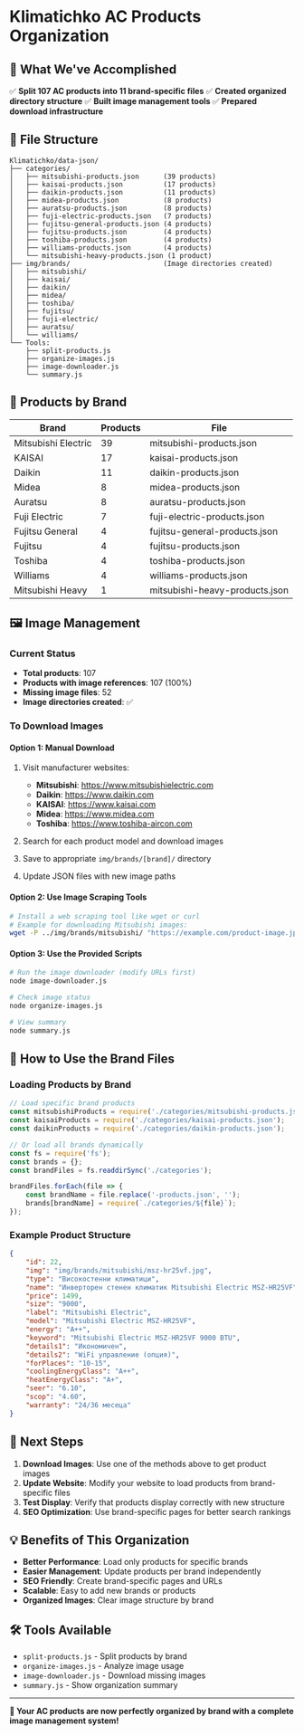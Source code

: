 # Klimatichko AC Products Organization

## 🎉 What We've Accomplished

✅ **Split 107 AC products into 11 brand-specific files**
✅ **Created organized directory structure**
✅ **Built image management tools**
✅ **Prepared download infrastructure**

## 📁 File Structure

```
Klimatichko/data-json/
├── categories/
│   ├── mitsubishi-products.json      (39 products)
│   ├── kaisai-products.json          (17 products)
│   ├── daikin-products.json          (11 products)
│   ├── midea-products.json           (8 products)
│   ├── auratsu-products.json         (8 products)
│   ├── fuji-electric-products.json   (7 products)
│   ├── fujitsu-general-products.json (4 products)
│   ├── fujitsu-products.json         (4 products)
│   ├── toshiba-products.json         (4 products)
│   ├── williams-products.json        (4 products)
│   └── mitsubishi-heavy-products.json (1 product)
├── img/brands/                       (Image directories created)
│   ├── mitsubishi/
│   ├── kaisai/
│   ├── daikin/
│   ├── midea/
│   ├── toshiba/
│   ├── fujitsu/
│   ├── fuji-electric/
│   ├── auratsu/
│   └── williams/
└── Tools:
    ├── split-products.js
    ├── organize-images.js
    ├── image-downloader.js
    └── summary.js
```

## 🏢 Products by Brand

| Brand | Products | File |
|-------|----------|------|
| Mitsubishi Electric | 39 | mitsubishi-products.json |
| KAISAI | 17 | kaisai-products.json |
| Daikin | 11 | daikin-products.json |
| Midea | 8 | midea-products.json |
| Auratsu | 8 | auratsu-products.json |
| Fuji Electric | 7 | fuji-electric-products.json |
| Fujitsu General | 4 | fujitsu-general-products.json |
| Fujitsu | 4 | fujitsu-products.json |
| Toshiba | 4 | toshiba-products.json |
| Williams | 4 | williams-products.json |
| Mitsubishi Heavy | 1 | mitsubishi-heavy-products.json |

## 🖼️ Image Management

### Current Status
- **Total products**: 107
- **Products with image references**: 107 (100%)
- **Missing image files**: 52
- **Image directories created**: ✅

### To Download Images

#### Option 1: Manual Download
1. Visit manufacturer websites:
   - **Mitsubishi**: https://www.mitsubishielectric.com
   - **Daikin**: https://www.daikin.com
   - **KAISAI**: https://www.kaisai.com
   - **Midea**: https://www.midea.com
   - **Toshiba**: https://www.toshiba-aircon.com

2. Search for each product model and download images
3. Save to appropriate `img/brands/[brand]/` directory
4. Update JSON files with new image paths

#### Option 2: Use Image Scraping Tools
```bash
# Install a web scraping tool like wget or curl
# Example for downloading Mitsubishi images:
wget -P ../img/brands/mitsubishi/ "https://example.com/product-image.jpg"
```

#### Option 3: Use the Provided Scripts
```bash
# Run the image downloader (modify URLs first)
node image-downloader.js

# Check image status
node organize-images.js

# View summary
node summary.js
```

## 🔧 How to Use the Brand Files

### Loading Products by Brand
```javascript
// Load specific brand products
const mitsubishiProducts = require('./categories/mitsubishi-products.json');
const kaisaiProducts = require('./categories/kaisai-products.json');
const daikinProducts = require('./categories/daikin-products.json');

// Or load all brands dynamically
const fs = require('fs');
const brands = {};
const brandFiles = fs.readdirSync('./categories');

brandFiles.forEach(file => {
    const brandName = file.replace('-products.json', '');
    brands[brandName] = require(`./categories/${file}`);
});
```

### Example Product Structure
```json
{
    "id": 22,
    "img": "img/brands/mitsubishi/msz-hr25vf.jpg",
    "type": "Високостенни климатици",
    "name": "Инверторен стенен климатик Mitsubishi Electric MSZ-HR25VF",
    "price": 1499,
    "size": "9000",
    "label": "Mitsubishi Electric",
    "model": "Mitsubishi Electric MSZ-HR25VF",
    "energy": "A++",
    "keyword": "Mitsubishi Electric MSZ-HR25VF 9000 BTU",
    "details1": "Икономичен",
    "details2": "WiFi управление (опция)",
    "forPlaces": "10-15",
    "coolingEnergyClass": "А++",
    "heatEnergyClass": "А+",
    "seer": "6.10",
    "scop": "4.60",
    "warranty": "24/36 месеца"
}
```

## 🚀 Next Steps

1. **Download Images**: Use one of the methods above to get product images
2. **Update Website**: Modify your website to load products from brand-specific files
3. **Test Display**: Verify that products display correctly with new structure
4. **SEO Optimization**: Use brand-specific pages for better search rankings

## 💡 Benefits of This Organization

- **Better Performance**: Load only products for specific brands
- **Easier Management**: Update products per brand independently
- **SEO Friendly**: Create brand-specific pages and URLs
- **Scalable**: Easy to add new brands or products
- **Organized Images**: Clear image structure by brand

## 🛠️ Tools Available

- `split-products.js` - Split products by brand
- `organize-images.js` - Analyze image usage
- `image-downloader.js` - Download missing images
- `summary.js` - Show organization summary

---

**🎉 Your AC products are now perfectly organized by brand with a complete image management system!**
